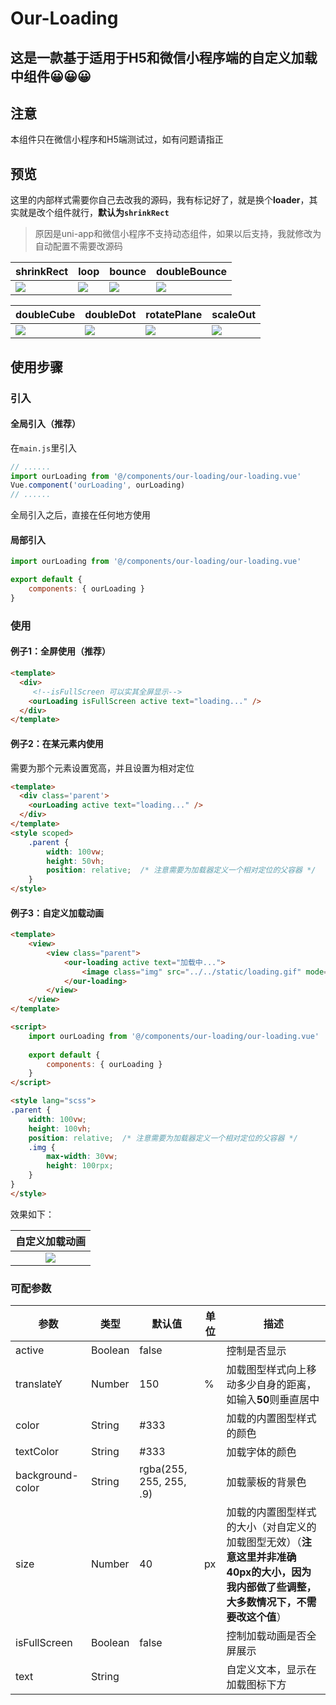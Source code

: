 # Our-Loading

这是一款基于适用于**H5**和**微信小程序端**的自定义加载中组件😀😀😀
---
## 注意

本组件只在微信小程序和H5端测试过，如有问题请指正

## 预览

这里的内部样式需要你自己去改我的源码，我有标记好了，就是换个**loader**，其实就是改个组件就行，**默认为`shrinkRect`**

> 原因是uni-app和微信小程序不支持动态组件，如果以后支持，我就修改为自动配置不需要改源码

| shrinkRect                                                   | loop                                                         | bounce                                                       | doubleBounce                                                 |
| ------------------------------------------------------------ | ------------------------------------------------------------ | ------------------------------------------------------------ | ------------------------------------------------------------ |
| ![](https://gitee.com/Owlism/owlComponents/raw/master/README/our-loading/shrinkRect.gif) | ![](https://gitee.com/Owlism/owlComponents/raw/master/README/our-loading/loop.gif) | ![](https://gitee.com/Owlism/owlComponents/raw/master/README/our-loading/bounce.gif) | ![](https://gitee.com/Owlism/owlComponents/raw/master/README/our-loading/doubleBounce.gif) |

| doubleCube                                                   | doubleDot                                                    | rotatePlane                                                  | scaleOut                                                     |
| ------------------------------------------------------------ | ------------------------------------------------------------ | ------------------------------------------------------------ | ------------------------------------------------------------ |
| ![](https://gitee.com/Owlism/owlComponents/raw/master/README/our-loading/doubleCube.gif) | ![](https://gitee.com/Owlism/owlComponents/raw/master/README/our-loading/doubleDot.gif) | ![](https://gitee.com/Owlism/owlComponents/raw/master/README/our-loading/rotatePlane.gif) | ![](https://gitee.com/Owlism/owlComponents/raw/master/README/our-loading/scaleOut.gif) |

## 使用步骤

### 引入
#### 全局引入（推荐）
在`main.js`里引入
```javascript
// ......
import ourLoading from '@/components/our-loading/our-loading.vue'
Vue.component('ourLoading', ourLoading)
// ......
```
全局引入之后，直接在任何地方使用

#### 局部引入

```javascript
import ourLoading from '@/components/our-loading/our-loading.vue'

export default {
	components: { ourLoading }
}
```

### 使用

#### 例子1：全屏使用（推荐）

```html
<template>
  <div>
     <!--isFullScreen 可以实其全屏显示-->
    <ourLoading isFullScreen active text="loading..." />
  </div>
</template>
```
#### 例子2：在某元素内使用
需要为那个元素设置宽高，并且设置为相对定位
```html
<template>
  <div class='parent'>
    <ourLoading active text="loading..." />
  </div>
</template>
<style scoped>
    .parent {
        width: 100vw;
        height: 50vh;
        position: relative;  /* 注意需要为加载器定义一个相对定位的父容器 */
    }
</style>
```
#### 例子3：自定义加载动画

```html
<template>
	<view>
		<view class="parent">
			<our-loading active text="加载中...">
				<image class="img" src="../../static/loading.gif" mode="aspectFit" />
			</our-loading>
		</view>
	</view>
</template>

<script>
	import ourLoading from '@/components/our-loading/our-loading.vue'
	
	export default {
		components: { ourLoading }
	}
</script>

<style lang="scss">
.parent {
	width: 100vw;
	height: 100vh;
	position: relative;  /* 注意需要为加载器定义一个相对定位的父容器 */
	.img {
		max-width: 30vw;
		height: 100rpx;
	}
}
</style>
```

效果如下：

|                        自定义加载动画                        |
| :----------------------------------------------------------: |
| ![](D:\Program\0wlism-components\README\our-loading\diyloading.gif) |





### 可配参数

| 参数          | 类型  | 默认值              | 单位            | 描述                                                |
| ---------------- | ------- | ----------------------- | ------------------------------------------------------------ | ------------------------------------------------------------ |
| active           | Boolean | false                   |                    | 控制是否显示                                                 |
| translateY | Number | 150            | %                | 加载图型样式向上移动多少自身的距离，如输入**50**则垂直居中 |
| color            | String  | #333                 |                     | 加载的内置图型样式的颜色                            |
| textColor | String | #333 | | 加载字体的颜色 |
| background-color | String  | rgba(255, 255, 255, .9) |  | 加载蒙板的背景色                                             |
| size             | Number  | 40                    | px                 | 加载的内置图型样式的大小（对自定义的加载图型无效）（**注意这里并非准确40px的大小，因为我内部做了些调整，大多数情况下，不需要改这个值**） |
| isFullScreen   | Boolean | false                   |                    | 控制加载动画是否全屏展示                                     |
| text             | String  |                         |                         | 自定义文本，显示在加载图标下方                               |

